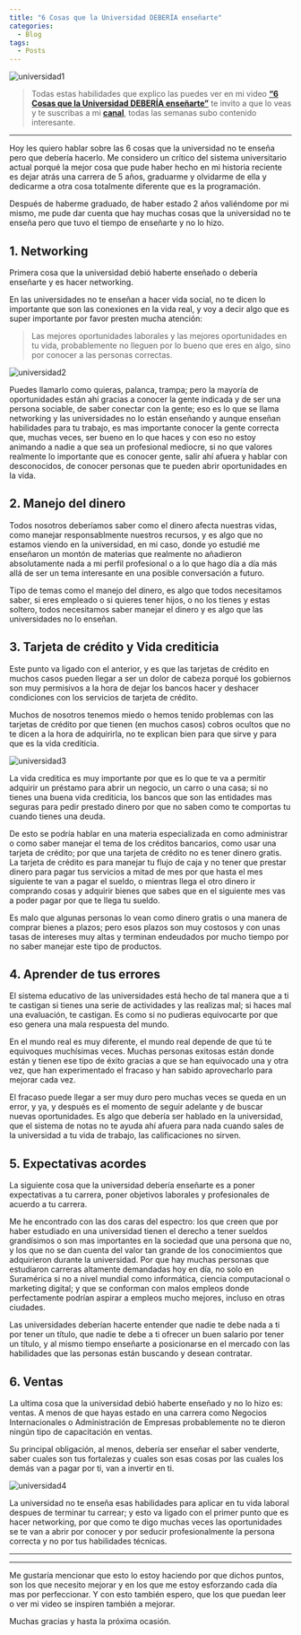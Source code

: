 ```yaml
---
title: "6 Cosas que la Universidad DEBERÍA enseñarte"
categories:
  - Blog
tags:
  - Posts
---
```


![universidad1](/blog/assets/images/universidad1.png)

> Todas estas habilidades que explico las puedes ver en mi video [**“6 Cosas que la Universidad DEBERÍA enseñarte”**](https://www.youtube.com/watch?v=TH5qR3WSS24) te invito a que lo veas y te suscribas a mi [**canal**](https://youtube.com/FabianHackerNomada), todas las semanas subo contenido interesante.

---

Hoy les quiero hablar sobre las 6 cosas que la universidad no te enseña pero que debería hacerlo. Me considero un crítico del sistema universitario actual porqué la mejor cosa que pude haber hecho en mi historia reciente es dejar atrás una carrera de 5 años, graduarme y olvidarme de ella y dedicarme a otra cosa totalmente diferente que es la programación.

Después de haberme graduado, de haber estado 2 años valiéndome por mi mismo, me pude dar cuenta que hay muchas cosas que la universidad no te enseña pero que tuvo el tiempo de enseñarte y no lo hizo.

## 1. Networking
Primera cosa que la universidad debió haberte enseñado o debería enseñarte y es hacer networking.

En las universidades no te enseñan a hacer vida social, no te dicen lo importante que son las conexiones en la vida real, y voy a decir algo que es super importante por favor presten mucha atención:
> Las mejores oportunidades laborales y las mejores oportunidades en tu vida, probablemente no lleguen por lo bueno que eres en algo, sino por conocer a las personas correctas.

![universidad2](/blog/assets/images/universidad2.png)

Puedes llamarlo como quieras, palanca, trampa; pero la mayoría de oportunidades están ahí gracias a conocer la gente indicada y de ser una persona sociable, de saber conectar con la gente; eso es lo que se llama networking y las universidades no lo están enseñando y aunque enseñan habilidades para tu trabajo, es mas importante conocer la gente correcta que, muchas veces, ser bueno en lo que haces y con eso no estoy animando a nadie a que sea un profesional mediocre, si no que valores realmente lo importante que es conocer gente, salir ahí afuera y hablar con desconocidos, de conocer personas que te pueden abrir oportunidades en la vida.

## 2. Manejo del dinero
Todos nosotros deberíamos saber como el dinero afecta nuestras vidas, como manejar responsablmente nuestros recursos, y es algo que no estamos viendo en la universidad, en mi caso, donde yo estudié me enseñaron un montón de materias que realmente no añadieron absolutamente nada a mi perfil profesional o a lo que hago día a día más allá de ser un tema interesante en una posible conversación a futuro.

Tipo de temas como el manejo del dinero, es algo que todos necesitamos saber, si eres empleado o si quieres tener hijos, o no los tienes y estas soltero, todos necesitamos saber manejar el dinero y es algo que las universidades no lo enseñan.

## 3. Tarjeta de crédito y Vida crediticia

Este punto va ligado con el anterior, y es que las tarjetas de crédito en muchos casos pueden llegar a ser un dolor de cabeza porqué los gobiernos son muy permisivos a la hora de dejar los bancos hacer y deshacer condiciones con los servicios de tarjeta de crédito.

Muchos de nosotros tenemos miedo o hemos tenido problemas con las tarjetas de crédito por que tienen (en muchos casos) cobros ocultos que no te dicen a la hora de adquirirla, no te explican bien para que sirve y para que es la vida crediticia.

![universidad3](/blog/assets/images/universidad3.png)

La vida creditica es muy importante por que es lo que te va a permitir adquirir un préstamo para abrir un negocio, un carro o una casa; si no tienes una buena vida crediticia, los bancos que son las entidades mas seguras para pedir prestado dinero por que no saben como te comportas tu cuando tienes una deuda.

De esto se podría hablar en una materia especializada en como administrar o como saber manejar el tema de los créditos bancarios, como usar una tarjeta de crédito; por que una tarjeta de crédito no es tener dinero gratis. La tarjeta de crédito es para manejar tu flujo de caja y no tener que prestar dinero para pagar tus servicios a mitad de mes por que hasta el mes siguiente te van a pagar el sueldo, o mientras llega el otro dinero ir comprando cosas y adquirir bienes que sabes que en el siguiente mes vas a poder pagar por que te llega tu sueldo.

Es malo que algunas personas lo vean como dinero gratis o una manera de comprar bienes a plazos; pero esos plazos son muy costosos y con unas tasas de intereses muy altas y terminan endeudados por mucho tiempo por no saber manejar este tipo de productos.

## 4. Aprender de tus errores
El sistema educativo de las universidades está hecho de tal manera que a ti te castigan si tienes una serie de actividades y las realizas mal; si haces mal una evaluación, te castigan. Es como si no pudieras equivocarte por que eso genera una mala respuesta del mundo.

En el mundo real es muy diferente, el mundo real depende de que tú te equivoques muchísimas veces. Muchas personas exitosas están donde están y tienen ese tipo de éxito gracias a que se han equivocado una y otra vez, que han experimentado el fracaso y han sabido aprovecharlo para mejorar cada vez.

El fracaso puede llegar a ser muy duro pero muchas veces se queda en un error, y ya, y después es el momento de seguir adelante y de buscar nuevas oportunidades. Es algo que debería ser hablado en la universidad, que el sistema de notas no te ayuda ahí afuera para nada cuando sales de la universidad a tu vida de trabajo, las calificaciones no sirven.

## 5. Expectativas acordes
La siguiente cosa que la universidad debería enseñarte es a poner expectativas a tu carrera, poner objetivos laborales y profesionales de acuerdo a tu carrera.

Me he encontrado con las dos caras del espectro: los que creen que por haber estudiado en una universidad tienen el derecho a tener sueldos grandísimos o son mas importantes en la sociedad que una persona que no, y los que no se dan cuenta del valor tan grande de los conocimientos que adquirieron durante la universidad. Por que hay muchas personas que estudiaron carreras altamente demandadas hoy en día, no solo en Suramérica si no a nivel mundial como informática, ciencia computacional o marketing digital; y que se conforman con malos empleos donde perfectamente podrían aspirar a empleos mucho mejores, incluso en otras ciudades.

Las universidades deberían hacerte entender que nadie te debe nada a ti por tener un título, que nadie te debe a ti ofrecer un buen salario por tener un título, y al mismo tiempo enseñarte a posicionarse en el mercado con las habilidades que las personas están buscando y desean contratar.

## 6. Ventas
La ultima cosa que la universidad debió haberte enseñado y no lo hizo es: ventas. A menos de que hayas estado en una carrera como Negocios Internacionales o Administración de Empresas probablemente no te dieron ningún tipo de capacitación en ventas.

Su principal obligación, al menos, debería ser enseñar el saber venderte, saber cuales son tus fortalezas y cuales son esas cosas por las cuales los demás van a pagar por ti, van a invertir en ti.

![universidad4](/blog/assets/images/universidad4.png)

La universidad no te enseña esas habilidades para aplicar en tu vida laboral despues de terminar tu carrear; y esto va ligado con el primer punto que es hacer networking, por que como te digo muchas veces las oportunidades se te van a abrir por conocer y por seducir profesionalmente la persona correcta y no por tus habilidades técnicas.

---
---

Me gustaría mencionar que esto lo estoy haciendo por que dichos puntos, son los que necesito mejorar y en los que me estoy esforzando cada día mas por perfeccionar. Y con esto también espero, que los que puedan leer o ver mi video se inspiren también a mejorar.

Muchas gracias y hasta la próxima ocasión.
